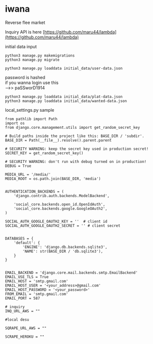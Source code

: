 # iwana
Reverse flee market
  
  Inquiry API is here
  [https://github.com/maru44/lambda](https://github.com/maru44/lambda)


  initial data input

  ```
  python3 manage.py makemigrations
  python3 manage.py migrate
  ```

  ```
  python3 manage.py loaddata initial_data/user-data.json
  ```
  password is hashed<br/>
  if you wanna login use this<br/>
    -->> paSSworD1914

  ```
  python3 manage.py loaddata initial_data/plat-data.json
  python3 manage.py loaddata initial_data/wanted-data.json
  ```

  local_settings.py sample
  ```python3
  from pathlib import Path
  import os
  from django.core.management.utils import get_random_secret_key
  
  # Build paths inside the project like this: BASE_DIR / 'subdir'.
  BASE_DIR = Path(__file__).resolve().parent.parent
  
  # SECURITY WARNING: keep the secret key used in production secret!
  SECRET_KEY = get_random_secret_key()
  
  # SECURITY WARNING: don't run with debug turned on in production!
  DEBUG = True
  
  MEDIA_URL = '/media/'
  MEDIA_ROOT = os.path.join(BASE_DIR, 'media')
  
  
  AUTHENTICATION_BACKENDS = (
      'django.contrib.auth.backends.ModelBackend',
      
      'social_core.backends.open_id.OpenIdAuth',
      'social_core.backends.google.GoogleOAuth2',
  )
  
  SOCIAL_AUTH_GOOGLE_OAUTH2_KEY = ''  # client id
  SOCIAL_AUTH_GOOGLE_OAUTH2_SECRET = '' # client secret
  
  
  DATABASES = {
      'default': {
          'ENGINE': 'django.db.backends.sqlite3',
          'NAME': str(BASE_DIR / 'db.sqlite3'),
      }
  }
  
  
  EMAIL_BACKEND = 'django.core.mail.backends.smtp.EmailBackend'
  EMAIL_USE_TLS = True
  EMAIL_HOST = 'smtp.gmail.com'
  EMAIL_HOST_USER = '<your_address>@gmail.com'
  EMAIL_HOST_PASSWORD = '<your_password>'
  FROM_EMAIL = 'smtp.gmail.com'
  EMAIL_PORT = 587
  
  # inquiry
  INQ_URL_AWS = ""
  
  #local desu
  
  SQRAPE_URL_AWS = ""
  
  SCRAPE_HEROKU = ""
  ```